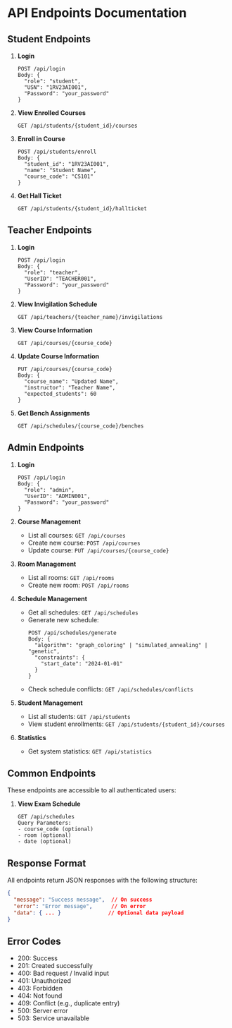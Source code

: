 # API Endpoints Documentation

## Student Endpoints
1. **Login**
   ```
   POST /api/login
   Body: {
     "role": "student",
     "USN": "1RV23AI001",
     "Password": "your_password"
   }
   ```

2. **View Enrolled Courses**
   ```
   GET /api/students/{student_id}/courses
   ```

3. **Enroll in Course**
   ```
   POST /api/students/enroll
   Body: {
     "student_id": "1RV23AI001",
     "name": "Student Name",
     "course_code": "CS101"
   }
   ```

4. **Get Hall Ticket**
   ```
   GET /api/students/{student_id}/hallticket
   ```

## Teacher Endpoints
1. **Login**
   ```
   POST /api/login
   Body: {
     "role": "teacher",
     "UserID": "TEACHER001",
     "Password": "your_password"
   }
   ```

2. **View Invigilation Schedule**
   ```
   GET /api/teachers/{teacher_name}/invigilations
   ```

3. **View Course Information**
   ```
   GET /api/courses/{course_code}
   ```

4. **Update Course Information**
   ```
   PUT /api/courses/{course_code}
   Body: {
     "course_name": "Updated Name",
     "instructor": "Teacher Name",
     "expected_students": 60
   }
   ```

5. **Get Bench Assignments**
   ```
   GET /api/schedules/{course_code}/benches
   ```

## Admin Endpoints
1. **Login**
   ```
   POST /api/login
   Body: {
     "role": "admin",
     "UserID": "ADMIN001",
     "Password": "your_password"
   }
   ```

2. **Course Management**
   - List all courses: `GET /api/courses`
   - Create new course: `POST /api/courses`
   - Update course: `PUT /api/courses/{course_code}`

3. **Room Management**
   - List all rooms: `GET /api/rooms`
   - Create new room: `POST /api/rooms`

4. **Schedule Management**
   - Get all schedules: `GET /api/schedules`
   - Generate new schedule: 
     ```
     POST /api/schedules/generate
     Body: {
       "algorithm": "graph_coloring" | "simulated_annealing" | "genetic",
       "constraints": {
         "start_date": "2024-01-01"
       }
     }
     ```
   - Check schedule conflicts: `GET /api/schedules/conflicts`

5. **Student Management**
   - List all students: `GET /api/students`
   - View student enrollments: `GET /api/students/{student_id}/courses`

6. **Statistics**
   - Get system statistics: `GET /api/statistics`

## Common Endpoints
These endpoints are accessible to all authenticated users:

1. **View Exam Schedule**
   ```
   GET /api/schedules
   Query Parameters:
   - course_code (optional)
   - room (optional)
   - date (optional)
   ```

## Response Format
All endpoints return JSON responses with the following structure:
```json
{
  "message": "Success message",  // On success
  "error": "Error message",      // On error
  "data": { ... }               // Optional data payload
}
```

## Error Codes
- 200: Success
- 201: Created successfully
- 400: Bad request / Invalid input
- 401: Unauthorized
- 403: Forbidden
- 404: Not found
- 409: Conflict (e.g., duplicate entry)
- 500: Server error
- 503: Service unavailable 